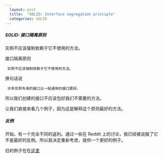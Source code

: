 ```yaml
---
  layout: post
  title:  "SOLID: Interface segregation principle"
  categories: SOLID
---
```


##### SOLID: 接口隔离原则

实例不应该强制依赖于它不使用的方法。

<!--more-->

接口隔离原则

   >
     实例不应该强制依赖于它不使用的方法。

换句话说

   >
     许多实例专用的接口比一般通用的接口更好。

所以我们创建的接口不应该包好我们不需要的方法。

让我们直接来看几个例子，因为这是解释这个原则最好的方法。

##### 反例

开始，有一个完全不同的返利。通过一些在 Reddit
上的讨论，我已经被说服了它不是最好的反例。所以我决定重新考虑，提供一个更好的例子。

旧的例子在在[这里](https://gist.github.com/marcinjak/1c138c9cd3ab23e90d2605fe13620e69)
